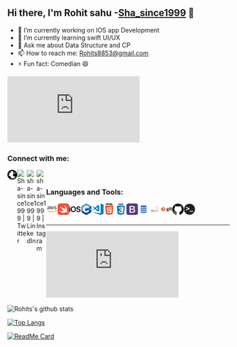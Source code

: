## Hi there, I'm Rohit sahu -[Sha_since1999][website] 👋


- 🔭 I’m currently working on IOS app Development
- 🌱 I’m currently learning swift UI/UX
- 💬 Ask me about  Data Structure and CP
- 📫 How to reach me: Rohits8853@gmail.com
- ⚡ Fun fact: Comedian 😄
 
[![Website](https://img.shields.io/website?label=Rohitsahu.me&style=for-the-badge&url=https%3A%2F%2google.com)](https://sha-since1999.github.io/rohitsahu.me/)


### Connect with me:

[<img align="left" alt="https://github.com/sha-since1999/sha-since1999/" width="22px" src="https://raw.githubusercontent.com/iconic/open-iconic/master/svg/globe.svg" />][website]
[<img align="left" alt="Sha-since1999 | Twitter" width="22px" src="https://cdn.jsdelivr.net/npm/simple-icons@v3/icons/twitter.svg" />][twitter]
[<img align="left" alt="sha-since1999 | LinkedIn" width="22px" src="https://cdn.jsdelivr.net/npm/simple-icons@v3/icons/linkedin.svg" />][linkedin]
[<img align="left" alt="sha-since1999 | Instagram" width="22px" src="https://cdn.jsdelivr.net/npm/simple-icons@v3/icons/instagram.svg" />][instagram]


<br />

### Languages and Tools:

<img align="left" alt="Visual Studio Code" width="26px" src="https://raw.githubusercontent.com/github/explore/fbceb94436312b6dacde68d122a5b9c7d11f9524/topics/aws/aws.png" />
<img align="left" alt="Visual Studio Code" width="26px" src="https://raw.githubusercontent.com/github/explore/80688e429a7d4ef2fca1e82350fe8e3517d3494d/topics/swift/swift.png" />
<img align="left" alt="Visual Studio Code" width="26px" src="https://raw.githubusercontent.com/github/explore/80688e429a7d4ef2fca1e82350fe8e3517d3494d/topics/ios/ios.png" />
<img align="left" alt="Visual Studio Code" width="26px" src="https://raw.githubusercontent.com/github/explore/80688e429a7d4ef2fca1e82350fe8e3517d3494d/topics/cpp/cpp.png" />
<img align="left" alt="Visual Studio Code" width="26px" src="https://raw.githubusercontent.com/github/explore/80688e429a7d4ef2fca1e82350fe8e3517d3494d/topics/visual-studio-code/visual-studio-code.png" />
<img align="left" alt="HTML5" width="26px" src="https://raw.githubusercontent.com/github/explore/80688e429a7d4ef2fca1e82350fe8e3517d3494d/topics/html/html.png" /> 
<img align="left" alt="CSS3" width="26px" src="https://raw.githubusercontent.com/github/explore/80688e429a7d4ef2fca1e82350fe8e3517d3494d/topics/css/css.png" />
<img align="left" alt="Sass" width="26px" src="https://raw.githubusercontent.com/github/explore/80688e429a7d4ef2fca1e82350fe8e3517d3494d/topics/bootstrap/bootstrap.png" />
<img align="left" alt="SQL" width="26px" src="https://raw.githubusercontent.com/github/explore/80688e429a7d4ef2fca1e82350fe8e3517d3494d/topics/sql/sql.png" />
<img align="left" alt="MySQL" width="26px" src="https://raw.githubusercontent.com/github/explore/80688e429a7d4ef2fca1e82350fe8e3517d3494d/topics/mysql/mysql.png" /> 
<img align="left" alt="Git" width="26px" src="https://raw.githubusercontent.com/github/explore/80688e429a7d4ef2fca1e82350fe8e3517d3494d/topics/git/git.png" />
<img align="left" alt="GitHub" width="26px" src="https://raw.githubusercontent.com/github/explore/78df643247d429f6cc873026c0622819ad797942/topics/github/github.png" />
<img align="left" alt="Terminal" width="26px" src="https://raw.githubusercontent.com/github/explore/80688e429a7d4ef2fca1e82350fe8e3517d3494d/topics/terminal/terminal.png" />

<br />
<br />

---
<figure><embed src="https://wakatime.com/share/@789a23a6-2f02-4e89-9601-fa2b5afb0c6b/78a10246-8b0c-48ed-8394-4ea9e31deb7f.svg"></embed></figure>


![Rohits's github stats](https://github-readme-stats.vercel.app/api?username=sha-since1999&show_icons=true)

[![Top Langs](https://github-readme-stats.vercel.app/api/top-langs/?username=sha-since1999&layout=compact)](https://github.com/sha-since1999/CompetitiveCodingPractice/)


[![ReadMe Card](https://github-readme-stats.vercel.app/api/pin/?username=sha-since1999&repo=CompetitiveCodingPractice)](https://sha-since1999.github.io/CompetitiveCodingPractice/)

[website]: https://sha-since1999.github.io/rohitsahu.me/
[twitter]: https://twitter.com/sha_since1999
[instagram]: https://instagram.com/sha_since1999
[linkedin]: https://linkedin.com/in/sha-since1999
<!-- [gmail]: https://rohits8853@gmail.com -->
